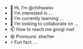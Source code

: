 - 👋 Hi, I’m @chihwaisv
- 👀 I’m interested in ...
- 🌱 I’m currently learning ...
- 💞️ I’m looking to collaborate on ...
- 📫 How to reach me googl mail
- 😄 Pronouns: she/her
- ⚡ Fun fact: ...

<!---
chihwaisv/chihwaisv is a ✨ special ✨ repository because its `README.md` (this file) appears on your GitHub profile.
You can click the Preview link to take a look at your changes.
--->
